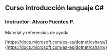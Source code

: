## Curso introducción lenguaje C#
### Instructor: Alvaro Fuentes P.

Material y referencias de ayuda

[https://docs.microsoft.com/es-es/dotnet/csharp/](https://docs.microsoft.com/es-es/dotnet/csharp/)
